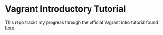 # Vagrant Introductory Tutorial
This repo tracks my progress through the official Vagrant intro tutorial
found [here](https://www.vagrantup.com/intro/getting-started/index.html).
